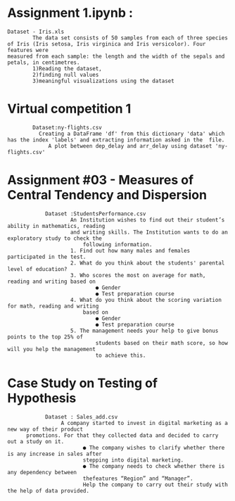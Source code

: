 # Assignment 1.ipynb :  
    Dataset - Iris.xls
			The data set consists of 50 samples from each of three species of Iris (Iris setosa, Iris virginica and Iris versicolor). Four features were 												   measured from each sample: the length and the width of the sepals and petals, in centimetres. 
			1)Reading the dataset, 
			2)finding null values
			3)meaningful visualizations using the dataset
				 
# Virtual competition 1
			Dataset:ny-flights.csv
			  Creating a DataFrame 'df' from this dictionary 'data' which has the index 'labels' and extracting information asked in the  file.
				 A plot between dep_delay and arr_delay using dataset 'ny-flights.csv'
				 
# Assignment #03 - Measures of Central Tendency and Dispersion
				Dataset :StudentsPerformance.csv
						An Institution wishes to find out their student’s ability in mathematics, reading 
						and writing skills. The Institution wants to do an exploratory study to check the
							following information.
						1. Find out how many males and females participated in the test.
						2. What do you think about the students' parental level of education?
						3. Who scores the most on average for math, reading and writing based on
								● Gender
								● Test preparation course
						4. What do you think about the scoring variation for math, reading and writing
							based on
								● Gender
								● Test preparation course
						5. The management needs your help to give bonus points to the top 25% of
								students based on their math score, so how will you help the management
								to achieve this.
# Case Study on Testing of Hypothesis
				Dataset : Sales_add.csv
				     A company started to invest in digital marketing as a new way of their product
          promotions. For that they collected data and decided to carry out a study on it.
							● The company wishes to clarify whether there is any increase in sales after
							stepping into digital marketing.
							● The company needs to check whether there is any dependency between
							thefeatures “Region” and “Manager”.
							Help the company to carry out their study with the help of data provided.

  

